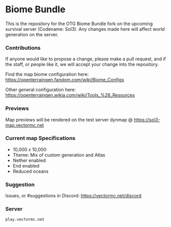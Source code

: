 # Biome Bundle
This is the repository for the OTG Biome Bundle fork on the upcoming survival server (Codename: Sol3). Any changes made here will affect world generation on the server.

### Contributions
If anyone would like to propose a change, please make a pull request, and if the staff, or people like it, we will accept your change into the repository.

Find the map biome configuration here: https://openterraingen.fandom.com/wiki/Biome_Configs

Other general configuration here: https://openterraingen.wikia.com/wiki/Tools_%26_Resources

### Previews
Map previews will be rendered on the test server dynmap @ https://sol3-map.vectormc.net

### Current map Specifications
- 10,000 x 10,000
- Theme: Mix of custom generation and Atlas
- Nether enabled
- End enabled
- Reduced oceans

### Suggestion
Issues, or #suggestions in Discord: https://vectormc.net/discord

### Server
```play.vectormc.net```
